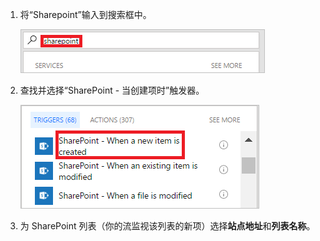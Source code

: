 1. 将“Sharepoint”输入到搜索框中。
   
    ![搜索 Sharepoint 触发器](media/modern-approvals/search-for-sharepoint.png)
2. 查找并选择“SharePoint - 当创建项时”触发器。
   
    ![选择 Sharepoint 触发器](media/modern-approvals/select-sharepoint-new-item.png)
3. 为 SharePoint 列表（你的流监视该列表的新项）选择**站点地址**和**列表名称**。

